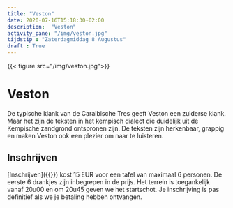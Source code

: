 ```yaml
---
title: "Veston"
date: 2020-07-16T15:18:30+02:00
description:  "Veston"
activity_pane: "/img/veston.jpg"
tijdstip : "Zaterdagmiddag 8 Augustus"
draft : True
---
```


{{< figure src="/img/veston.jpg">}}

# Veston

De typische klank van de Caraibische Tres geeft Veston een zuiderse klank. Maar het zijn de teksten in het kempisch dialect die duidelijk uit de Kempische zandgrond ontspronen zijn. De teksten zijn herkenbaar, grappig en maken Veston ook een plezier om naar te luisteren.

## Inschrijven
[Inschrijven]({{<param inschrijving_veston_url>}}) kost 15 EUR voor een tafel van maximaal 6 personen. De eerste 6 drankjes zijn inbegrepen in de prijs. Het terrein is toegankelijk vanaf 20u00 en om 20u45 geven we het startschot. Je inschrijving is pas definitief als we je betaling hebben ontvangen.

